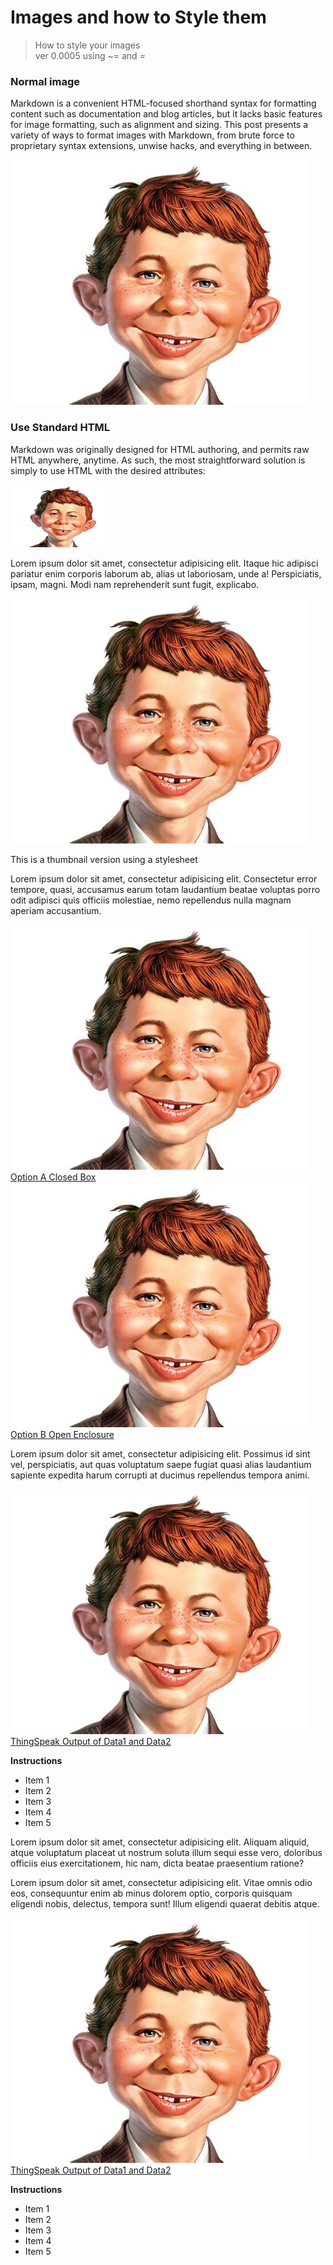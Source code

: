 <link rel="stylesheet" type="text/css" href="mystyle.css" />

# Images and how to Style them

> How to style your images   
> ver 0.0005 using ~= and *=*


### Normal image

Markdown is a convenient HTML-focused shorthand syntax for formatting content such as documentation and blog articles, but it lacks basic features for image formatting, such as alignment and sizing. This post presents a variety of ways to format images with Markdown, from brute force to proprietary syntax extensions, unwise hacks, and everything in between.

![Alfred E Neumann](alfredeneuman.jpg "Alfred E Neumann")


###  Use Standard HTML

Markdown was originally designed for HTML authoring, and permits raw HTML anywhere, anytime. As such, the most straightforward solution is simply to use HTML with the desired attributes:

<img src="alfredeneuman.jpg" alt="alfred"
    title="Alfred E Neuman" width="150" height="100" />

Lorem ipsum dolor sit amet, consectetur adipisicing elit. Itaque hic adipisci pariatur enim corporis laborum ab, alias ut laboriosam, unde a! Perspiciatis, ipsam, magni. Modi nam reprehenderit sunt fugit, explicabo.

![Alfred](alfredeneuman.jpg#thumbnail)

This is a thumbnail version using a stylesheet

Lorem ipsum dolor sit amet, consectetur adipisicing elit. Consectetur error tempore, quasi, accusamus earum totam laudantium beatae voluptas porro odit adipisci quis officiis molestiae, nemo repellendus nulla magnam aperiam accusantium.

<section class="info">
    <a href="alfredeneuman.jpg" target="_blank"
        <figure class="infoimg">
            <img class="w320" src="alfredeneuman.jpg" alt="Option A Closed Box" />
            <figcaption>Option A Closed Box</figcaption>
        </figure>
    </a>
    <a href="alfredeneuman.jpg" target="_blank"
        <figure class="infoimg">
            <img class="w320" src="alfredeneuman.jpg" alt="Option B Closed Box" />
            <figcaption>Option B Open Enclosure</figcaption>
        </figure>
    </a>
    <div class="infoclr"></div>
</section> <!--End of Section.info-->

Lorem ipsum dolor sit amet, consectetur adipisicing elit. Possimus id sint vel, perspiciatis, aut quas voluptatum saepe fugiat quasi alias laudantium sapiente expedita harum corrupti at ducimus repellendus tempora animi.

<section class="info">
    <a href="alfredeneuman.jpg" target="_blank"
        <figure class="infoimg">
            <img class="w200" src="alfredeneuman.jpg" alt="ThingSpeak Output" />
            <figcaption>
                ThingSpeak Output of Data1 and Data2
            </figcaption>
        </figure>
    </a>
    <div  class="infotext">
        <p><b>Instructions</b></p>
        <ul>
            <li>Item 1</li>
            <li>Item 2</li>
            <li>Item 3</li>
            <li>Item 4</li>
            <li>Item 5</li>
        </ul>
    </div>
    <div class="infoclr"></div>
</section> <!--End of Section.info-->

Lorem ipsum dolor sit amet, consectetur adipisicing elit. Aliquam aliquid, atque voluptatum placeat ut nostrum soluta illum sequi esse vero, doloribus officiis eius exercitationem, hic nam, dicta beatae praesentium ratione?

Lorem ipsum dolor sit amet, consectetur adipisicing elit. Vitae omnis odio eos, consequuntur enim ab minus dolorem optio, corporis quisquam eligendi nobis, delectus, tempora sunt! Illum eligendi quaerat debitis atque.

<section class="info">
 <a href="alfredeneuman.jpg" target="_blank"
 <figure class="infoimg">
  <img class="w320" src="alfredeneuman.jpg" alt="ThingSpeak Output" />
 <figcaption>
  ThingSpeak Output of Data1 and Data2
 </figcaption>
 </figure>
</a>
<div  class="infotext">
 <p><b>Instructions</b></p>
 <ul>
 <li>Item 1</li>
 <li>Item 2</li>
 <li>Item 3</li>
 <li>Item 4</li>
 <li>Item 5</li>
 </ul>
 </div>
 <div class="infoclr"></div>
</section> <!--End of Section.info-->
